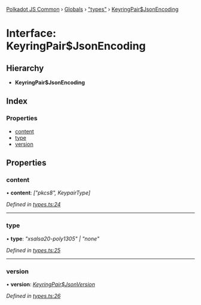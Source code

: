 [Polkadot JS Common](../README.md) › [Globals](../globals.md) › ["types"](../modules/_types_.md) › [KeyringPair$JsonEncoding](_types_.keyringpair_jsonencoding.md)

# Interface: KeyringPair$JsonEncoding

## Hierarchy

* **KeyringPair$JsonEncoding**

## Index

### Properties

* [content](_types_.keyringpair_jsonencoding.md#content)
* [type](_types_.keyringpair_jsonencoding.md#type)
* [version](_types_.keyringpair_jsonencoding.md#version)

## Properties

###  content

• **content**: *["pkcs8", KeypairType]*

*Defined in [types.ts:24](https://github.com/polkadot-js/common/blob/81a31519/packages/keyring/src/types.ts#L24)*

___

###  type

• **type**: *"xsalsa20-poly1305" | "none"*

*Defined in [types.ts:25](https://github.com/polkadot-js/common/blob/81a31519/packages/keyring/src/types.ts#L25)*

___

###  version

• **version**: *[KeyringPair$JsonVersion](../modules/_types_.md#keyringpairjsonversion)*

*Defined in [types.ts:26](https://github.com/polkadot-js/common/blob/81a31519/packages/keyring/src/types.ts#L26)*
